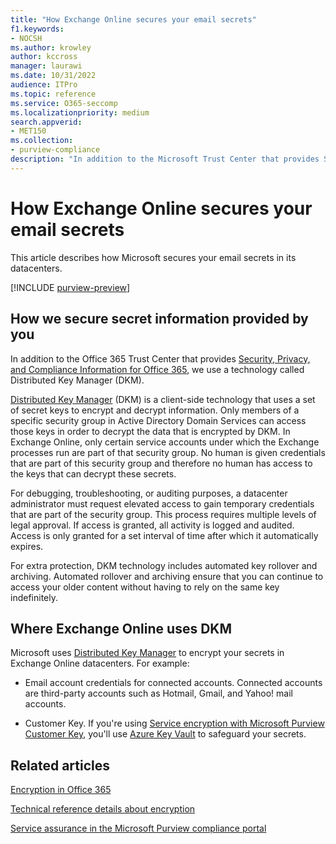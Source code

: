 ```yaml
---
title: "How Exchange Online secures your email secrets"
f1.keywords:
- NOCSH
ms.author: krowley
author: kccross
manager: laurawi
ms.date: 10/31/2022
audience: ITPro
ms.topic: reference
ms.service: O365-seccomp
ms.localizationpriority: medium
search.appverid: 
- MET150
ms.collection:
- purview-compliance
description: "In addition to the Microsoft Trust Center that provides Security, Privacy, and Compliance Information for Microsoft 365, learn how Microsoft helps protect secrets you store in its datacenters. "
---
```


# How Exchange Online secures your email secrets

This article describes how Microsoft secures your email secrets in its datacenters.
  
[!INCLUDE [purview-preview](../includes/purview-preview.md)]

## How we secure secret information provided by you

In addition to the Office 365 Trust Center that provides [Security, Privacy, and Compliance Information for Office 365](./get-started-with-service-trust-portal.md), we use a technology called Distributed Key Manager (DKM).
  
[Distributed Key Manager](office-365-bitlocker-and-distributed-key-manager-for-encryption.md) (DKM) is a client-side technology that uses a set of secret keys to encrypt and decrypt information. Only members of a specific security group in Active Directory Domain Services can access those keys in order to decrypt the data that is encrypted by DKM. In Exchange Online, only certain service accounts under which the Exchange processes run are part of that security group. No human is given credentials that are part of this security group and therefore no human has access to the keys that can decrypt these secrets.
  
For debugging, troubleshooting, or auditing purposes, a datacenter administrator must request elevated access to gain temporary credentials that are part of the security group. This process requires multiple levels of legal approval. If access is granted, all activity is logged and audited. Access is only granted for a set interval of time after which it automatically expires.
  
For extra protection, DKM technology includes automated key rollover and archiving. Automated rollover and archiving ensure that you can continue to access your older content without having to rely on the same key indefinitely.
  
## Where Exchange Online uses DKM

Microsoft uses [Distributed Key Manager](office-365-bitlocker-and-distributed-key-manager-for-encryption.md) to encrypt your secrets in Exchange Online datacenters. For example:
  
- Email account credentials for connected accounts. Connected accounts are third-party accounts such as Hotmail, Gmail, and Yahoo! mail accounts.

- Customer Key. If you're using [Service encryption with Microsoft Purview Customer Key](customer-key-overview.md), you'll use [Azure Key Vault](/azure/key-vault/key-vault-whatis) to safeguard your secrets.

## Related articles

[Encryption in Office 365](encryption.md)
  
[Technical reference details about encryption](technical-reference-details-about-encryption.md)
  
[Service assurance in the Microsoft Purview compliance portal](./service-assurance.md)
